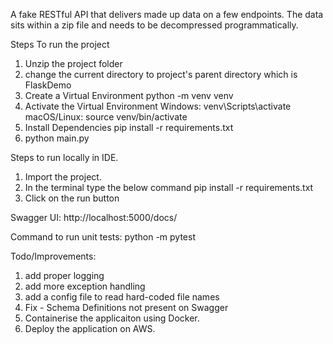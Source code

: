 A fake RESTful API that delivers made up data on a few endpoints. The data sits within 
a zip file and needs to be decompressed programmatically. 

Steps To run the project
1. Unzip the project folder
2. change the current directory to project's parent directory which is FlaskDemo
3. Create a Virtual Environment
   python -m venv venv
4. Activate the Virtual Environment
   Windows:
   venv\Scripts\activate
   macOS/Linux:
   source venv/bin/activate
5. Install Dependencies
   pip install -r requirements.txt
6. python main.py

Steps to run locally in IDE.
1. Import the project.
2. In the terminal type the below command
   pip install -r requirements.txt
3. Click on the run button

Swagger UI:
http://localhost:5000/docs/

Command to run unit tests:
python -m pytest

Todo/Improvements:
1. add proper logging
2. add more exception handling
3. add a config file to read hard-coded file names
4. Fix - Schema Definitions not present on Swagger
5. Containerise the applicaiton using Docker.
6. Deploy the application on AWS.